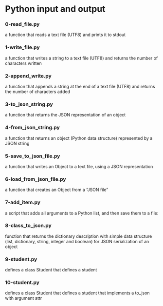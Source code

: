 # Python input and output
### 0-read_file.py
a function that reads a text file (UTF8) and prints it to stdout
### 1-write_file.py
a function that writes a string to a text file (UTF8) and returns the number of characters written
### 2-append_write.py
a function that appends a string at the end of a text file (UTF8) and returns the number of characters added
### 3-to_json_string.py
a function that returns the JSON representation of an object
### 4-from_json_string.py
a function that returns an object (Python data structure) represented by a JSON string
### 5-save_to_json_file.py
a function that writes an Object to a text file, using a JSON representation
### 6-load_from_json_file.py
a function that creates an Object from a “JSON file”
### 7-add_item.py
a script that adds all arguments to a Python list, and then save them to a file:
### 8-class_to_json.py
function that returns the dictionary description with simple data structure (list, dictionary, string, integer and boolean) for JSON serialization of an object
### 9-student.py
defines a class Student that defines a student 
### 10-student.py
defines a class Student that defines a student that implements a to_json with argument attr
